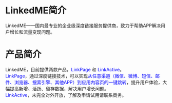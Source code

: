 # LinkedME简介
LinkedME——国内最专业的企业级深度链接服务提供商，致力于帮助APP解决用户增长和流量变现问题。

# 产品简介
LinkedME，目前提供两款产品，<font color="blue">LinkPage</font> 和 <font color="blue">LinkActive</font>。  
<font color="blue">LinkPage</font>，通过深度链接技术，可以实现<font color="blue">从任意渠道（微信、微博、短信、邮件、浏览器、搜索引擎、其他APP）到应用内容页的一键跳转</font>，提升用户体验，大幅提高新增、活跃、留存数据，解决用户增长问题。  
<font color="blue">LinkActive</font>，未完全对外开放，了解及申请试用请联系商务。